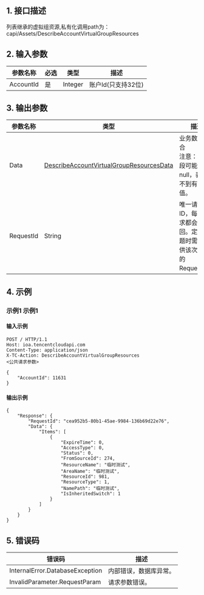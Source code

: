 ## 1. 接口描述


列表继承的虚拟组资源,私有化调用path为：capi/Assets/DescribeAccountVirtualGroupResources


<div class="rno-api-explorer">
    <div class="rno-api-explorer-inner">
        <div class="rno-api-explorer-hd">
            <div class="rno-api-explorer-title">
            </div>
        </div>
        <div class="rno-api-explorer-body">
            <div class="rno-api-explorer-cont">
            </div>
        </div>
    </div>
</div>

## 2. 输入参数


| 参数名称 | 必选 | 类型 | 描述 |
|---------|---------|---------|---------|
| AccountId | 是 | Integer | 账户Id(只支持32位) |

## 3. 输出参数

| 参数名称 | 类型 | 描述 |
|---------|---------|---------|
| Data | [DescribeAccountVirtualGroupResourcesData](/document/api/-1/##DescribeAccountVirtualGroupResourcesData) | 业务数据集合<br/>注意：此字段可能返回 null，表示取不到有效值。|
| RequestId | String | 唯一请求 ID，每次请求都会返回。定位问题时需要提供该次请求的 RequestId。|

## 4. 示例

### 示例1 示例1

#### 输入示例

```
POST / HTTP/1.1
Host: ioa.tencentcloudapi.com
Content-Type: application/json
X-TC-Action: DescribeAccountVirtualGroupResources
<公共请求参数>

{
    "AccountId": 11631
}
```

#### 输出示例

```
{
    "Response": {
        "RequestId": "cea952b5-80b1-45ae-9984-136b69d22e76",
        "Data": {
            "Items": [
                {
                    "ExpireTime": 0,
                    "AccessType": 0,
                    "Status": 0,
                    "FromSourceId": 274,
                    "ResourceName": "临时测试",
                    "AreaName": "临时测试",
                    "ResourceId": 981,
                    "ResourceType": 1,
                    "NamePath": "临时测试",
                    "IsInheritedSwitch": 1
                }
            ]
        }
    }
}
```












## 5. 错误码


| 错误码 | 描述 |
|---------|---------|
| InternalError.DatabaseException | 内部错误，数据库异常。 |
| InvalidParameter.RequestParam | 请求参数错误。 |
